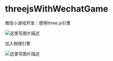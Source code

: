 # threejsWithWechatGame
微信小游戏开发：使用three.js引擎

![这里写图片描述](https://img-blog.csdn.net/20180102151141303)

加入物理引擎

![这里写图片描述](https://img-blog.csdn.net/20180110150216014)
